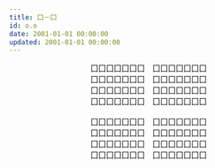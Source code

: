 ```yaml
---
title: 囗－囗
id: o.o
date: 2001-01-01 00:00:00
updated: 2001-01-01 00:00:00
---
```


<center>囗囗囗囗囗囗囗　囗囗囗囗囗囗囗</center>
<center>囗囗囗囗囗囗囗　囗囗囗囗囗囗囗</center>
<center>囗囗囗囗囗囗囗　囗囗囗囗囗囗囗</center>
<center>囗囗囗囗囗囗囗　囗囗囗囗囗囗囗</center>
<center><br></center>
<center>囗囗囗囗囗囗囗　囗囗囗囗囗囗囗</center>
<center>囗囗囗囗囗囗囗　囗囗囗囗囗囗囗</center>
<center>囗囗囗囗囗囗囗　囗囗囗囗囗囗囗</center>
<center>囗囗囗囗囗囗囗　囗囗囗囗囗囗囗</center>

<br>

<!--more-->

<br>
